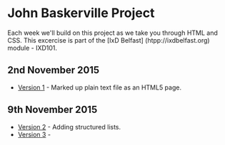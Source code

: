 John Baskerville Project
========================

Each week we'll build on this project as we take you through HTML and CSS. This excercise is part of the [IxD Belfast] (htpp://ixdbelfast.org) module - IXD101.

2nd November 2015
-----------------
+ [Version 1](https://AynsleyLongridge.github.io/john-baskerville/version-1.html) - Marked up plain text file as an HTML5 page.

9th November 2015
-----------------
+ [Version 2](https://AynsleyLongridge.github.io/john-baskerville/version-2.html) - Adding structured lists. 
+ [Version 3](https://AynsleyLongridge.github.io/john-baskerville/version-3.html) - 
